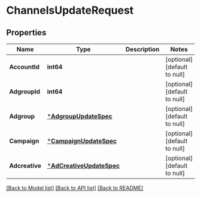 # ChannelsUpdateRequest

## Properties
Name | Type | Description | Notes
------------ | ------------- | ------------- | -------------
**AccountId** | **int64** |  | [optional] [default to null]
**AdgroupId** | **int64** |  | [optional] [default to null]
**Adgroup** | [***AdgroupUpdateSpec**](adgroup_update_spec.md) |  | [optional] [default to null]
**Campaign** | [***CampaignUpdateSpec**](campaign_update_spec.md) |  | [optional] [default to null]
**Adcreative** | [***AdCreativeUpdateSpec**](ad_creative_update_spec.md) |  | [optional] [default to null]

[[Back to Model list]](../README.md#documentation-for-models) [[Back to API list]](../README.md#documentation-for-api-endpoints) [[Back to README]](../README.md)


